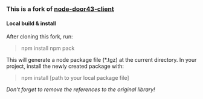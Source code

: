 ### This is a fork of [node-door43-client](https://github.com/unfoldingWord-dev/node-door43-client)

#### Local build & install
After cloning this fork, run:
> npm install
> npm pack

This will generate a node package file (*.tgz) at the current directory.
In your project, install the newly created package with:
> npm install [path to your local package file]

*Don't forget to remove the references to the original library!*
